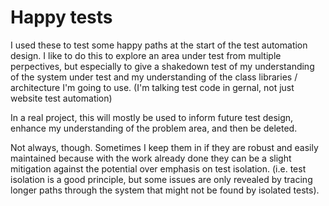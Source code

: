 # Happy tests

I used these to test some happy paths at the start of the test automation design. I like to do this to explore an area under test
from multiple perpectives, but especially to give a shakedown test of my understanding of the system under test and my understanding
of the class libraries / architecture I'm going to use. (I'm talking test code in gernal, not just website test automation)

In a real project, this will mostly be used to inform future test design, enhance my understanding of the problem area, and then be deleted.

Not always, though. Sometimes I keep them in if they are robust and easily maintained because with the work already done they can be a slight
mitigation against the potential over emphasis on test isolation. (i.e. test isolation is a good principle, but some issues are only revealed
by tracing longer paths through the system that might not be found by isolated tests).